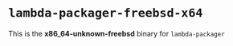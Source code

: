 # `lambda-packager-freebsd-x64`

This is the **x86_64-unknown-freebsd** binary for `lambda-packager`
